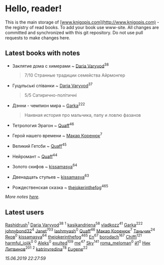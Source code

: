 # Hello, reader!
This is the main storage of [www.knigopis.com](http://www.knigopis.com) - the registry of read books.
To add your book use www-site. All changes are committed and synchronized with this git repository.
Do not use pull requests to make changes here.


## Latest books with notes
* Заклятие дома с химерами ~ [Daria Varyvod](users/829/829893410524253-facebook)<sup>38</sup>
    > 7/10 Странные традиции семейства Айрмонгер

* Гуцульські співанки ~ [Daria Varyvod](users/829/829893410524253-facebook)<sup>37</sup>
    > 5/5 Сатирично-політичні

* Дэнни -  чемпион мира ~ [Garka](users/115/115753719718250012620-google)<sup>222</sup>
    > Наивная история про мальчика, папу и ловлю фазанов

* Тетрология Эрагон ~ [Quaff](users/122/12267158-vkontakte)<sup>46</sup>

* Герой нашего времени ~ [Макар Коренюк](users/126/126368737-vkontakte)<sup>7</sup>

* Великий Гетсби ~ [Quaff](users/122/12267158-vkontakte)<sup>45</sup>

* Нейромант ~ [Quaff](users/122/12267158-vkontakte)<sup>44</sup>

* Золото скифов ~ [kissamasya](users/684/68439978-vkontakte)<sup>64</sup>

* Двенадцать стульев ~ [kissamasya](users/684/68439978-vkontakte)<sup>63</sup>

* Рождественская сказка ~ [thejokerinthefog](users/317/317244423-vkontakte)<sup>465</sup>


_More notes [here](latest_books_with_notes.md)._


## Latest users
[Rashidrush](users/114/114946019255563824371-google)<sup>1</sup> 
[Daria Varyvod](users/829/829893410524253-facebook)<sup>38</sup> 
[](users/116/116658081998844854155-googleplus)<sup>1</sup> 
[kasikandriena](users/152/152488954-vkontakte)<sup>58</sup> 
[vladkozz](users/572/57239276-vkontakte)<sup>41</sup> 
[Garka](users/115/115753719718250012620-google)<sup>222</sup> 
[johnybond32](users/304/304041461-yandex)<sup>4</sup> 
[Janet](users/108/108113656204404967440-google)<sup>703</sup> 
[lashmyash](users/836/83670525-vkontakte)<sup>0</sup> 
[Quaff](users/122/12267158-vkontakte)<sup>46</sup> 
[Макар Коренюк](users/126/126368737-vkontakte)<sup>7</sup> 
[Таньчик](users/209/2096581563762610-facebook)<sup>24</sup> 
[Яков](users/117/117277044284589498872-google)<sup>0</sup> 
[kissamasya](users/684/68439978-vkontakte)<sup>64</sup> 
[thejokerinthefog](users/317/317244423-vkontakte)<sup>465</sup> 
[En](users/333/333646551-vkontakte)<sup>67</sup> 
[borodach](users/157/15706320-vkontakte)<sup>167</sup> 
[Chiffi](users/105/105831994080785626680-google)<sup>121</sup> 
[harmful_iojik](users/742/74201901-vkontakte)<sup>0</sup> 
[](users/117/117525336121885011584-google)<sup>0</sup> 
[Aleks](users/106/106983266780546745776-google)<sup>0</sup> 
[exulted](users/100/100599204551896265722-google)<sup>109</sup> 
[me](users/381/381417697-yandex)<sup>47</sup> 
[Sky](users/118/118049897850017649660-google)<sup>141</sup> 
[roma_meloman](users/207/207896276-vkontakte)<sup>0</sup> 
[й1](users/202/202234967408363-facebook)<sup>0</sup> 
[Ник Литвинов](users/241/241974816-vkontakte)<sup>201</sup> 
[](users/110/110931306939441771638-google)<sup>2</sup> 
[katrinvredina](users/233/2336755-vkontakte)<sup>78</sup> 
[Eugene](users/695/695244810674916-facebook)<sup>22</sup> 


_15.06.2019 22:27:59_
